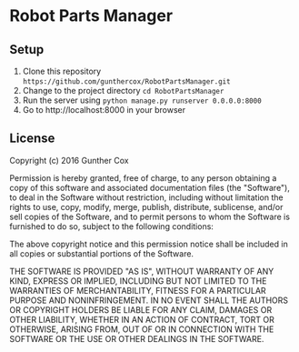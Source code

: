 # Robot Parts Manager

## Setup

1. Clone this repository `https://github.com/gunthercox/RobotPartsManager.git`
2. Change to the project directory `cd RobotPartsManager`
3. Run the server using `python manage.py runserver 0.0.0.0:8000`
4. Go to http://localhost:8000 in your browser

## License

Copyright (c) 2016 Gunther Cox

Permission is hereby granted, free of charge, to any person obtaining a copy of this software and associated documentation files (the "Software"), to deal in the Software without restriction, including without limitation the rights to use, copy, modify, merge, publish, distribute, sublicense, and/or sell copies of the Software, and to permit persons to whom the Software is furnished to do so, subject to the following conditions:

The above copyright notice and this permission notice shall be included in all copies or substantial portions of the Software.

THE SOFTWARE IS PROVIDED "AS IS", WITHOUT WARRANTY OF ANY KIND, EXPRESS OR IMPLIED, INCLUDING BUT NOT LIMITED TO THE WARRANTIES OF MERCHANTABILITY, FITNESS FOR A PARTICULAR PURPOSE AND NONINFRINGEMENT. IN NO EVENT SHALL THE AUTHORS OR COPYRIGHT HOLDERS BE LIABLE FOR ANY CLAIM, DAMAGES OR OTHER LIABILITY, WHETHER IN AN ACTION OF CONTRACT, TORT OR OTHERWISE, ARISING FROM, OUT OF OR IN CONNECTION WITH THE SOFTWARE OR THE USE OR OTHER DEALINGS IN THE SOFTWARE.
